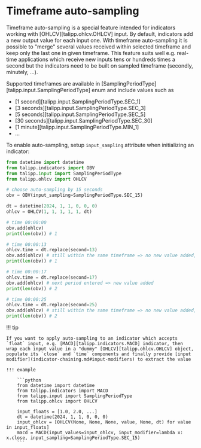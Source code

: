 # Timeframe auto-sampling

Timeframe auto-sampling is a special feature intended for indicators working with [OHLCV][talipp.ohlcv.OHLCV] input. By default, indicators add a new output value for each input one. With timeframe auto-sampling it is possible to "merge" several values received within selected timeframe and keep only the last one in given timeframe. This feature suits well e.g. real-time applications which receive new inputs tens or hundreds times a second but the indicators need to be built on sampled timeframe (secondly, minutely, ...).

Supported timeframes are available in [SamplingPeriodType][talipp.input.SamplingPeriodType] enum and include values such as

- [1 second][talipp.input.SamplingPeriodType.SEC_1]
- [3 seconds][talipp.input.SamplingPeriodType.SEC_3]
- [5 seconds][talipp.input.SamplingPeriodType.SEC_5]
- [30 seconds][talipp.input.SamplingPeriodType.SEC_30]
- [1 minute][talipp.input.SamplingPeriodType.MIN_1]
- ...

To enable auto-sampling, setup `input_sampling` attribute when initializing an indicator:

```python
from datetime import datetime
from talipp.indicators import OBV
from talipp.input import SamplingPeriodType
from talipp.ohlcv import OHLCV

# choose auto-sampling by 15 seconds
obv = OBV(input_sampling=SamplingPeriodType.SEC_15)

dt = datetime(2024, 1, 1, 0, 0, 0)
ohlcv = OHLCV(1, 1, 1, 1, 1, dt)

# time 00:00:00
obv.add(ohlcv)
print(len(obv)) # 1

# time 00:00:13
ohlcv.time = dt.replace(second=13)
obv.add(ohlcv) # still within the same timeframe => no new value added, the last one updated
print(len(obv)) # 1

# time 00:00:17
ohlcv.time = dt.replace(second=17)
obv.add(ohlcv) # next period entered => new value added
print(len(obv)) # 2

# time 00:00:25
ohlcv.time = dt.replace(second=25)
obv.add(ohlcv) # still within the same timeframe => no new value added, the last one updated
print(len(obv)) # 2
```

!!! tip

    If you want to apply auto-sampling to an indicator which accepts `float` input, e.g. [MACD][talipp.indicators.MACD] indicator, then wrap each input value in a "dummy" [OHLCV][talipp.ohlcv.OHLCV] object, populate its `close` and `time` components and finally provide [input modifier](indicator-chaining.md#input-modifiers) to extract the value

    !!! example

        ```python
        from datetime import datetime
        from talipp.indicators import MACD
        from talipp.input import SamplingPeriodType
        from talipp.ohlcv import OHLCV

        input_floats = [1.0, 2.0, ...]
        dt = datetime(2024, 1, 1, 0, 0, 0)
        input_ohlcv = [OHLCV(None, None, None, value, None, dt) for value in input_floats]
        macd = MACD(input_values=input_ohlcv, input_modifier=lambda x: x.close, input_sampling=SamplingPeriodType.SEC_15)
        ```
